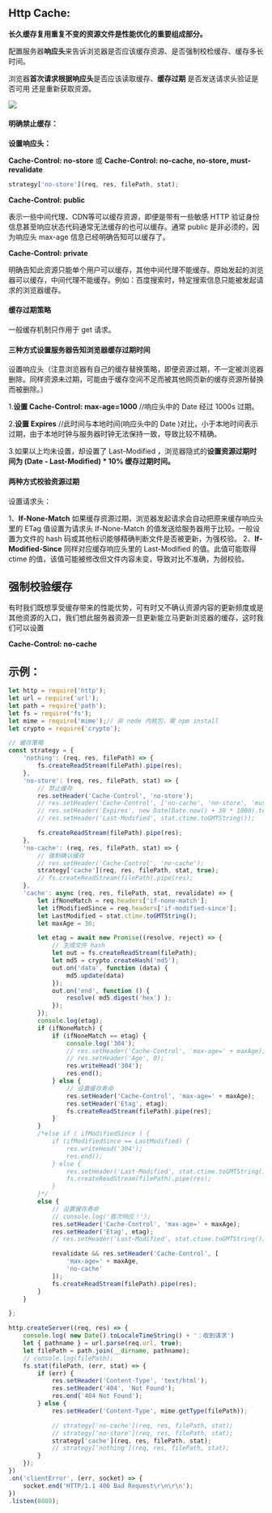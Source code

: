## Http Cache:

**长久缓存复用重复不变的资源文件是性能优化的重要组成部分。**

配置服务器**响应头**来告诉浏览器是否应该缓存资源、是否强制校检缓存、缓存多长时间。

浏览器**首次请求根据响应头**是否应该读取缓存、**缓存过期** 是否发送请求头验证是否可用 还是重新获取资源。

![](E:\笔记\笔记图片\http缓存.png)



#### 明确禁止缓存：

**设置响应头：**

  **Cache-Control: no-store** 或 **Cache-Control: no-cache, no-store, must-revalidate**

```js
strategy['no-store'](req, res, filePath, stat);
```



**Cache-Control: public** 

  表示一些中间代理、CDN等可以缓存资源，即便是带有一些敏感 HTTP 验证身份信息甚至响应状态代码通常无法缓存的也可以缓存。通常 public 是非必须的，因为响应头 max-age 信息已经明确告知可以缓存了。

**Cache-Control: private** 

  明确告知此资源只能单个用户可以缓存，其他中间代理不能缓存。原始发起的浏览器可以缓存，中间代理不能缓存。例如：百度搜索时，特定搜索信息只能被发起请求的浏览器缓存。



#### **缓存过期策略**

一般缓存机制只作用于 get 请求。



#### **三种方式设置服务器告知浏览器缓存过期时间**

  设置响应头（注意浏览器有自己的缓存替换策略，即便资源过期，不一定被浏览器删除。同样资源未过期，可能由于缓存空间不足而被其他网页新的缓存资源所替换而被删除。）



1.**设置 Cache-Control: max-age=1000**   //响应头中的 Date 经过 1000s 过期。

2.**设置 Expires**   //此时间与本地时间(响应头中的 Date )对比，小于本地时间表示过期，由于本地时钟与服务器时钟无法保持一致，导致比较不精确。

3.如果以上均未设置，却设置了 Last-Modified ，浏览器隐式的**设置资源过期时间为 (Date - Last-Modified) * 10% 缓存过期时间。**



#### **两种方式校验资源过期**

设置请求头：

1、**If-None-Match** 如果缓存资源过期，浏览器发起请求会自动把原来缓存响应头里的 ETag 值设置为请求头 If-None-Match 的值发送给服务器用于比较。一般设置为文件的 hash 码或其他标识能够精确判断文件是否被更新，为强校验。
2、**If-Modified-Since** 同样对应缓存响应头里的 Last-Modified 的值。此值可能取得 ctime 的值，该值可能被修改但文件内容未变，导致对比不准确，为弱校验。

## 强制校验缓存

  有时我们既想享受缓存带来的性能优势，可有时又不确认资源内容的更新频度或是其他资源的入口，我们想此服务器资源一旦更新能立马更新浏览器的缓存，这时我们可以设置

**Cache-Control: no-cache**





## 示例：

```js
let http = require('http');
let url = require('url');
let path = require('path');
let fs = require('fs');
let mime = require('mime');// 非 node 内核包，需 npm install
let crypto = require('crypto');

// 缓存策略
const strategy = {
    'nothing': (req, res, filePath) => {
        fs.createReadStream(filePath).pipe(res);
    },
    'no-store': (req, res, filePath, stat) => {
        // 禁止缓存
        res.setHeader('Cache-Control', 'no-store');
        // res.setHeader('Cache-Control', ['no-cache', 'no-store', 'must-revalidate']);
        // res.setHeader('Expires', new Date(Date.now() + 30 * 1000).toUTCString());
        // res.setHeader('Last-Modified', stat.ctime.toGMTString());

        fs.createReadStream(filePath).pipe(res);
    },
    'no-cache': (req, res, filePath, stat) => {
        // 强制确认缓存
        // res.setHeader('Cache-Control', 'no-cache');
        strategy['cache'](req, res, filePath, stat, true);
        // fs.createReadStream(filePath).pipe(res);
    },
    'cache': async (req, res, filePath, stat, revalidate) => {
        let ifNoneMatch = req.headers['if-none-match'];
        let ifModifiedSince = req.headers['if-modified-since'];
        let LastModified = stat.ctime.toGMTString();
        let maxAge = 30;

        let etag = await new Promise((resolve, reject) => {
            // 生成文件 hash
            let out = fs.createReadStream(filePath);
            let md5 = crypto.createHash('md5');
            out.on('data', function (data) {
                md5.update(data)
            });
            out.on('end', function () {
                resolve( md5.digest('hex') );
            });
        });
        console.log(etag);
        if (ifNoneMatch) {
            if (ifNoneMatch == etag) {
                console.log('304');
                // res.setHeader('Cache-Control', 'max-age=' + maxAge);
                // res.setHeader('Age', 0);
                res.writeHead('304');
                res.end();
            } else {
                // 设置缓存寿命
                res.setHeader('Cache-Control', 'max-age=' + maxAge);
                res.setHeader('Etag', etag);
                fs.createReadStream(filePath).pipe(res);
            }
        }
        /*else if ( ifModifiedSince ) {
            if (ifModifiedSince == LastModified) {
                res.writeHead('304');
                res.end();
            } else {
                res.setHeader('Last-Modified', stat.ctime.toGMTString());
                fs.createReadStream(filePath).pipe(res);
            }
        }*/
        else {
            // 设置缓存寿命
            // console.log('首次响应！');
            res.setHeader('Cache-Control', 'max-age=' + maxAge);
            res.setHeader('Etag', etag);
            // res.setHeader('Last-Modified', stat.ctime.toGMTString());

            revalidate && res.setHeader('Cache-Control', [
                'max-age=' + maxAge,
                'no-cache'
            ]);
            fs.createReadStream(filePath).pipe(res);
        }
    }

};

http.createServer((req, res) => {
    console.log( new Date().toLocaleTimeString() + '：收到请求')
    let { pathname } = url.parse(req.url, true);
    let filePath = path.join(__dirname, pathname);
    // console.log(filePath);
    fs.stat(filePath, (err, stat) => {
        if (err) {
            res.setHeader('Content-Type', 'text/html');
            res.setHeader('404', 'Not Found');
            res.end('404 Not Found');
        } else {
            res.setHeader('Content-Type', mime.getType(filePath));

            // strategy['no-cache'](req, res, filePath, stat);
            // strategy['no-store'](req, res, filePath, stat);
            strategy['cache'](req, res, filePath, stat);
            // strategy['nothing'](req, res, filePath, stat);
        }
    });
})
.on('clientError', (err, socket) => {
    socket.end('HTTP/1.1 400 Bad Request\r\n\r\n');
})
.listen(8080);



```





